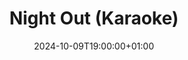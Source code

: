 ---
title: "Night Out (Karaoke)"
date: 2024-10-09T19:00:00+01:00
end_date: 2024-10-09T23:00:00+01:00
lng: "-1.1502336062132008"
lat: "52.95326957798056"
---
